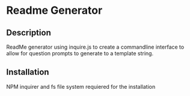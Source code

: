 # Readme Generator

## Description

ReadMe generator using inquire.js to create a commandline interface to allow for question prompts to generate to a template string.


## Installation

NPM inquirer and fs file system requiered for the installation 





